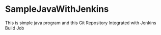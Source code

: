# SampleJavaWithJenkins
This is simple java program and this Git Repository Integrated with Jenkins Build Job
